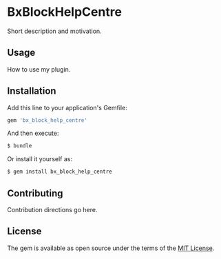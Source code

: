 # BxBlockHelpCentre
Short description and motivation.

## Usage
How to use my plugin.

## Installation
Add this line to your application's Gemfile:

```ruby
gem 'bx_block_help_centre'
```

And then execute:
```bash
$ bundle
```

Or install it yourself as:
```bash
$ gem install bx_block_help_centre
```

## Contributing
Contribution directions go here.

## License
The gem is available as open source under the terms of the [MIT License](https://opensource.org/licenses/MIT).

